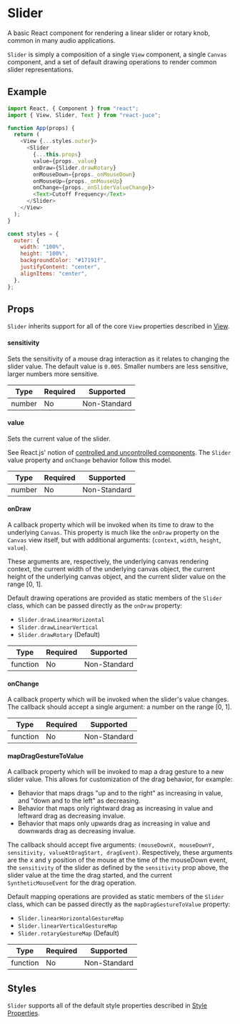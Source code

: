 # Slider

A basic React component for rendering a linear slider or rotary knob, common in
many audio applications.

`Slider` is simply a composition of a single `View` component, a single `Canvas` component,
and a set of default drawing operations to render common slider representations.

## Example

```js
import React, { Component } from "react";
import { View, Slider, Text } from "react-juce";

function App(props) {
  return (
    <View {...styles.outer}>
      <Slider
        {...this.props}
        value={props._value}
        onDraw={Slider.drawRotary}
        onMouseDown={props._onMouseDown}
        onMouseUp={props._onMouseUp}
        onChange={props._onSliderValueChange}>
        <Text>Cutoff Frequency</Text>
      </Slider>
    </View>
  );
}

const styles = {
  outer: {
    width: "100%",
    height: "100%",
    backgroundColor: "#17191f",
    justifyContent: "center",
    alignItems: "center",
  },
};
```

## Props

`Slider` inherits support for all of the core `View` properties described in [View](View.md).

#### sensitivity

Sets the sensitivity of a mouse drag interaction as it relates to changing the slider value.
The default value is `0.005`. Smaller numbers are less sensitive, larger numbers more sensitive.

| Type     | Required | Supported                                                                                 |
| -------- | -------- | ----------------------------------------------------------------------------------------- |
| number | No       | Non-Standard |

#### value

Sets the current value of the slider.

See React.js' notion of [controlled and uncontrolled components](https://reactjs.org/docs/forms.html#controlled-components). The `Slider`
value property and `onChange` behavior follow this model.

| Type     | Required | Supported                                                                                 |
| -------- | -------- | ----------------------------------------------------------------------------------------- |
| number | No       | Non-Standard |

#### onDraw

A callback property which will be invoked when its time to draw to the underlying `Canvas`.
This property is much like the `onDraw` property on the `Canvas` view itself, but with additional
arguments: (`context`, `width`, `height`, `value`).

These arguments are, respectively, the underlying canvas rendering context, the current width of the
underlying canvas object, the current height of the underlying canvas object, and the current slider value
on the range [0, 1].

Default drawing operations are provided as static members of the `Slider` class, which
can be passed directly as the `onDraw` property:

* `Slider.drawLinearHorizontal`
* `Slider.drawLinearVertical`
* `Slider.drawRotary` (Default)

| Type     | Required | Supported                                                                                 |
| -------- | -------- | ----------------------------------------------------------------------------------------- |
| function | No       | Non-Standard |

#### onChange

A callback property which will be invoked when the slider's value changes. The callback should
accept a single argument: a number on the range [0, 1].

| Type     | Required | Supported                                                                                 |
| -------- | -------- | ----------------------------------------------------------------------------------------- |
| function | No       | Non-Standard |

#### mapDragGestureToValue

A callback property which will be invoked to map a drag gesture to a new slider value. This
allows for customization of the drag behavior, for example:

* Behavior that maps drags "up and to the right" as increasing in value, and "down and to the left" as decreasing.
* Behavior that maps only rightward drag as increasing in value and leftward drag as decreasing invalue.
* Behavior that maps only upwards drag as increasing in value and downwards drag as decreasing invalue.

The callback should accept five arguments:
`(mouseDownX, mouseDownY, sensitivity, valueAtDragStart, dragEvent)`. Respectively, these
arguments are the x and y position of the mouse at the time of the mouseDown event, the `sensitivity`
of the slider as defined by the `sensitivity` prop above, the slider value at the time the drag started,
and the current `SyntheticMouseEvent` for the drag operation.

Default mapping operations are provided as static members of the `Slider` class, which
can be passed directly as the `mapDragGestureToValue` property:

* `Slider.linearHorizontalGestureMap`
* `Slider.linearVerticalGestureMap`
* `Slider.rotaryGestureMap` (Default)

| Type     | Required | Supported                                                                                 |
| -------- | -------- | ----------------------------------------------------------------------------------------- |
| function | No       | Non-Standard |

## Styles

`Slider` supports all of the default style properties described in [Style Properties](Styles.md).
